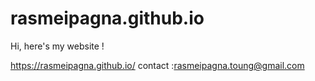 # rasmeipagna.github.io
Hi, here's my website !

https://rasmeipagna.github.io/
contact :rasmeipagna.toung@gmail.com
